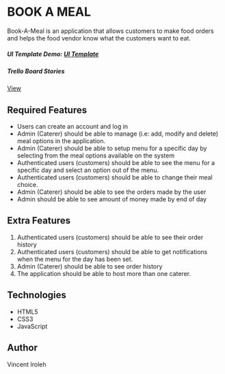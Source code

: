 # BOOK A MEAL

Book-A-Meal is an application that allows customers to make food orders and helps the food vendor know what the customers want to eat.

##### UI Template Demo: [UI Template]()

##### Trello Board Stories

[View](https://trello.com/b/I7gCAIMu)

## Required Features

- Users can create an account and log in
- Admin (Caterer) should be able to manage (i.e: add, modify and delete) meal options in the application.
- Admin (Caterer) should be able to setup menu for a specific day by selecting from the meal options available on the system
- Authenticated users (customers) should be able to see the menu for a specific day and select an option out of the menu.
- Authenticated users (customers) should be able to change their meal choice.
- Admin (Caterer) should be able to see the orders made by the user
- Admin should be able to see amount of money made by end of day

## Extra Features

1. Authenticated users (customers) should be able to see their order history
2. Authenticated users (customers) should be able to get notifications when the menu for the day has been set.
3. Admin (Caterer) should be able to see order history
4. The application should be able to host more than one caterer.

## Technologies

- HTML5
- CSS3
- JavaScript

## Author

Vincent Iroleh

